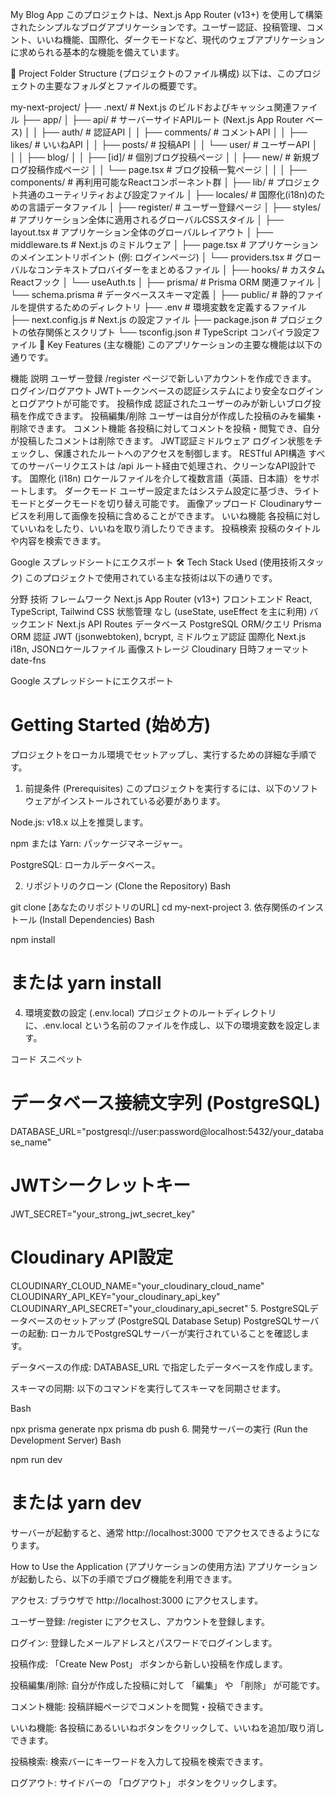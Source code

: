 My Blog App
このプロジェクトは、Next.js App Router (v13+) を使用して構築されたシンプルなブログアプリケーションです。ユーザー認証、投稿管理、コメント、いいね機能、国際化、ダークモードなど、現代のウェブアプリケーションに求められる基本的な機能を備えています。

📁 Project Folder Structure (プロジェクトのファイル構成)
以下は、このプロジェクトの主要なフォルダとファイルの概要です。

my-next-project/
├── .next/                   # Next.js のビルドおよびキャッシュ関連ファイル
├── app/
│   ├── api/                 # サーバーサイドAPIルート (Next.js App Router ベース)
│   │   ├── auth/            # 認証API
│   │   ├── comments/        # コメントAPI
│   │   ├── likes/           # いいねAPI
│   │   ├── posts/           # 投稿API
│   │   └── user/            # ユーザーAPI
│   │
│   ├── blog/
│   │   ├── [id]/            # 個別ブログ投稿ページ
│   │   ├── new/             # 新規ブログ投稿作成ページ
│   │   └── page.tsx         # ブログ投稿一覧ページ
│   │
│   ├── components/          # 再利用可能なReactコンポーネント群
│   ├── lib/                 # プロジェクト共通のユーティリティおよび設定ファイル
│   ├── locales/             # 国際化(i18n)のための言語データファイル
│   ├── register/            # ユーザー登録ページ
│   ├── styles/              # アプリケーション全体に適用されるグローバルCSSスタイル
│   ├── layout.tsx           # アプリケーション全体のグローバルレイアウト
│   ├── middleware.ts        # Next.js のミドルウェア
│   ├── page.tsx             # アプリケーションのメインエントリポイント (例: ログインページ)
│   └── providers.tsx        # グローバルなコンテキストプロバイダーをまとめるファイル
│
├── hooks/                   # カスタムReactフック
│   └── useAuth.ts
│
├── prisma/                  # Prisma ORM 関連ファイル
│   └── schema.prisma        # データベーススキーマ定義
│
├── public/                  # 静的ファイルを提供するためのディレクトリ
├── .env                     # 環境変数を定義するファイル
├── next.config.js           # Next.js の設定ファイル
├── package.json             # プロジェクトの依存関係とスクリプト
└── tsconfig.json            # TypeScript コンパイラ設定ファイル
🚀 Key Features (主な機能)
このアプリケーションの主要な機能は以下の通りです。

機能	説明
ユーザー登録	/register ページで新しいアカウントを作成できます。
ログイン/ログアウト	JWTトークンベースの認証システムにより安全なログインとログアウトが可能です。
投稿作成	認証されたユーザーのみが新しいブログ投稿を作成できます。
投稿編集/削除	ユーザーは自分が作成した投稿のみを編集・削除できます。
コメント機能	各投稿に対してコメントを投稿・閲覧でき、自分が投稿したコメントは削除できます。
JWT認証ミドルウェア	ログイン状態をチェックし、保護されたルートへのアクセスを制御します。
RESTful API構造	すべてのサーバーリクエストは /api ルート経由で処理され、クリーンなAPI設計です。
国際化 (i18n)	ロケールファイルを介して複数言語（英語、日本語）をサポートします。
ダークモード	ユーザー設定またはシステム設定に基づき、ライトモードとダークモードを切り替え可能です。
画像アップロード	Cloudinaryサービスを利用して画像を投稿に含めることができます。
いいね機能	各投稿に対していいねをしたり、いいねを取り消したりできます。
投稿検索	投稿のタイトルや内容を検索できます。

Google スプレッドシートにエクスポート
🛠️ Tech Stack Used (使用技術スタック)
このプロジェクトで使用されている主な技術は以下の通りです。

分野	技術
フレームワーク	Next.js App Router (v13+)
フロントエンド	React, TypeScript, Tailwind CSS
状態管理	なし (useState, useEffect を主に利用)
バックエンド	Next.js API Routes
データベース	PostgreSQL
ORM/クエリ	Prisma ORM
認証	JWT (jsonwebtoken), bcrypt, ミドルウェア認証
国際化	Next.js i18n, JSONロケールファイル
画像ストレージ	Cloudinary
日時フォーマット	date-fns

Google スプレッドシートにエクスポート
# Getting Started (始め方)
プロジェクトをローカル環境でセットアップし、実行するための詳細な手順です。

1. 前提条件 (Prerequisites)
このプロジェクトを実行するには、以下のソフトウェアがインストールされている必要があります。

Node.js: v18.x 以上を推奨します。

npm または Yarn: パッケージマネージャー。

PostgreSQL: ローカルデータベース。

2. リポジトリのクローン (Clone the Repository)
Bash

git clone [あなたのリポジトリのURL]
cd my-next-project
3. 依存関係のインストール (Install Dependencies)
Bash

npm install
# または yarn install
4. 環境変数の設定 (.env.local)
プロジェクトのルートディレクトリに、.env.local という名前のファイルを作成し、以下の環境変数を設定します。

コード スニペット

# データベース接続文字列 (PostgreSQL)
DATABASE_URL="postgresql://user:password@localhost:5432/your_database_name"

# JWTシークレットキー
JWT_SECRET="your_strong_jwt_secret_key"

# Cloudinary API設定
CLOUDINARY_CLOUD_NAME="your_cloudinary_cloud_name"
CLOUDINARY_API_KEY="your_cloudinary_api_key"
CLOUDINARY_API_SECRET="your_cloudinary_api_secret"
5. PostgreSQLデータベースのセットアップ (PostgreSQL Database Setup)
PostgreSQLサーバーの起動: ローカルでPostgreSQLサーバーが実行されていることを確認します。

データベースの作成: DATABASE_URL で指定したデータベースを作成します。

スキーマの同期: 以下のコマンドを実行してスキーマを同期させます。

Bash

npx prisma generate
npx prisma db push
6. 開発サーバーの実行 (Run the Development Server)
Bash

npm run dev
# または yarn dev
サーバーが起動すると、通常 http://localhost:3000 でアクセスできるようになります。

How to Use the Application (アプリケーションの使用方法)
アプリケーションが起動したら、以下の手順でブログ機能を利用できます。

アクセス: ブラウザで http://localhost:3000 にアクセスします。

ユーザー登録: /register にアクセスし、アカウントを登録します。

ログイン: 登録したメールアドレスとパスワードでログインします。

投稿作成: 「Create New Post」 ボタンから新しい投稿を作成します。

投稿編集/削除: 自分が作成した投稿に対して 「編集」 や 「削除」 が可能です。

コメント機能: 投稿詳細ページでコメントを閲覧・投稿できます。

いいね機能: 各投稿にあるいいねボタンをクリックして、いいねを追加/取り消しできます。

投稿検索: 検索バーにキーワードを入力して投稿を検索できます。

ログアウト: サイドバーの 「ログアウト」 ボタンをクリックします。







